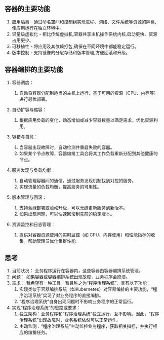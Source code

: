 ## 容器的主要功能
1. 应用隔离 - 通过命名空间和控制组实现进程、网络、文件系统等资源的隔离,使应用运行在独立环境中。
2. 轻量级虚拟化 - 相比传统虚拟机,容器共享主机操作系统内核,启动更快、资源占用更少。
3. 可移植性 - 将应用及其依赖打包,确保在不同环境中都能稳定运行。
4. 版本控制 - 支持镜像的分层存储和版本管理,方便回滚和升级。

## 容器编排的主要功能
1. 容器调度：
    1. 自动将容器分配到适当的主机上运行，基于可用的资源（CPU、内存等）进行最优部署。

2. 自动扩容与缩容：
    1. 根据应用负载的变化，动态增加或减少容器数量以满足需求，优化资源利用。

3. 容错与自愈：
    1. 当容器出现故障时，自动检测并重启失败的容器。
    2. 如果某个节点故障，容器编排工具会将其工作负载重新分配到其他健康的节点。

4. 服务发现与负载均衡：
    1. 自动管理容器间的通信，通过服务发现机制找到对应的服务。
    2. 实现流量的负载均衡，提高服务的可用性。

5. 版本管理与回滚：
    1. 支持蓝绿部署或滚动升级，可以无缝更新服务到新版本。
    2. 如果出现问题，可以快速回滚到先前的稳定版本。

6. 资源监控和日志管理：
    1. 提供对容器资源使用的实时监控（如 CPU、内存使用）和性能指标的收集，帮助管理员优化集群性能。

## 思考
1. 当前状况： 业务程序运行在容器内，这些容器由容器编排系统管理。
2. 问题： 如果容器或容器编排系统出现故障，业务程序会崩溃。
3. 需求： 我希望有一种工具，暂且称之为“程序治理系统”，具有以下功能：
    1. 实现类似于容器编排系统（如Kubernetes）对容器编排的主要功能，“程序治理系统”实现了对业务程序的直接编排。
    2. “程序治理系统”自身出现问题时不影响业务程序的正常运行。
4. 实现“程序治理系统”的思路或要求：
    1. 独立架构：业务程序和“程序治理系统”独立运行，互不影响。因此，“程序治理系统”出现故障时，业务系统依然可以正常运作。
    2. 主动监测：“程序治理系统”主动监控业务程序，获取相关指标，并执行相应的编排任务。